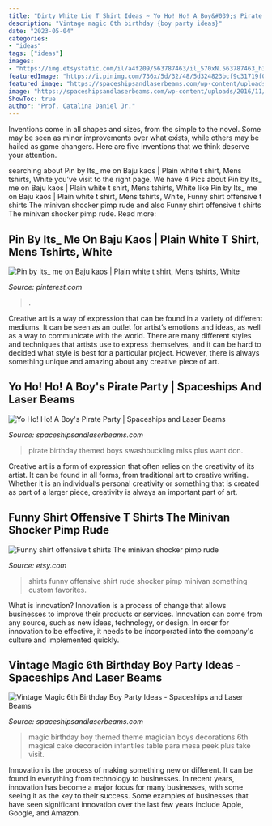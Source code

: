 ```yaml
---
title: "Dirty White Lie T Shirt Ideas ~ Yo Ho! Ho! A Boy&#039;s Pirate Party"
description: "Vintage magic 6th birthday {boy party ideas}"
date: "2023-05-04"
categories:
- "ideas"
tags: ["ideas"]
images:
- "https://img.etsystatic.com/il/a4f209/563787463/il_570xN.563787463_h367.jpg?version=0"
featuredImage: "https://i.pinimg.com/736x/5d/32/48/5d324823bcf9c31719f01b1d8a9aea64.jpg"
featured_image: "https://spaceshipsandlaserbeams.com/wp-content/uploads/2016/11/vintage-magic-birthday-party-ideas-boys.jpg"
image: "https://spaceshipsandlaserbeams.com/wp-content/uploads/2016/11/vintage-magic-birthday-party-ideas-boys.jpg"
ShowToc: true
author: "Prof. Catalina Daniel Jr."
---
```



Inventions come in all shapes and sizes, from the simple to the novel. Some may be seen as minor improvements over what exists, while others may be hailed as game changers. Here are five inventions that we think deserve your attention.

	

		
searching about Pin by Its_ me on Baju kaos | Plain white t shirt, Mens tshirts, White you've visit to the right page. We have 4 Pics about Pin by Its_ me on Baju kaos | Plain white t shirt, Mens tshirts, White like Pin by Its_ me on Baju kaos | Plain white t shirt, Mens tshirts, White, Funny shirt offensive t shirts The minivan shocker pimp rude and also Funny shirt offensive t shirts The minivan shocker pimp rude. Read more:
		
    
## Pin By Its_ Me On Baju Kaos | Plain White T Shirt, Mens Tshirts, White

<img loading=lazy src="https://i.pinimg.com/736x/5d/32/48/5d324823bcf9c31719f01b1d8a9aea64.jpg" onerror="this.onerror=null;this.src='https://tse1.mm.bing.net/th?id=OIP.fLYjgiQ0ZjEZpQnOMLyzHgHaHa&amp;pid=15.1';" alt="Pin by Its_ me on Baju kaos | Plain white t shirt, Mens tshirts, White">

_Source: pinterest.com_

>. 

	

Creative art is a way of expression that can be found in a variety of different mediums. It can be seen as an outlet for artist’s emotions and ideas, as well as a way to communicate with the world. There are many different styles and techniques that artists use to express themselves, and it can be hard to decided what style is best for a particular project. However, there is always something unique and amazing about any creative piece of art.

    
## Yo Ho! Ho! A Boy&#039;s Pirate Party | Spaceships And Laser Beams

<img loading=lazy src="http://spaceshipsandlaserbeams.com/wp-content/uploads/2015/09/pirate-birthday-party-ideas-for-boys-2.jpg" onerror="this.onerror=null;this.src='https://tse1.mm.bing.net/th?id=OIP.SEajsTee6FMKhDZ_u2TM4QHaLH&amp;pid=15.1';" alt="Yo Ho! Ho! A Boy&#039;s Pirate Party | Spaceships and Laser Beams">

_Source: spaceshipsandlaserbeams.com_

>pirate birthday themed boys swashbuckling miss plus want don. 

	

Creative art is a form of expression that often relies on the creativity of its artist. It can be found in all forms, from traditional art to creative writing. Whether it is an individual’s personal creativity or something that is created as part of a larger piece, creativity is always an important part of art.

    
## Funny Shirt Offensive T Shirts The Minivan Shocker Pimp Rude

<img loading=lazy src="https://img.etsystatic.com/il/a4f209/563787463/il_570xN.563787463_h367.jpg?version=0" onerror="this.onerror=null;this.src='https://tse2.mm.bing.net/th?id=OIP.ntA7gvwHMJ8qLSfNXn07XwHaHa&amp;pid=15.1';" alt="Funny shirt offensive t shirts The minivan shocker pimp rude">

_Source: etsy.com_

>shirts funny offensive shirt rude shocker pimp minivan something custom favorites. 

	

What is innovation?
Innovation is a process of change that allows businesses to improve their products or services. Innovation can come from any source, such as new ideas, technology, or design. In order for innovation to be effective, it needs to be incorporated into the company's culture and implemented quickly.

    
## Vintage Magic 6th Birthday Boy Party Ideas - Spaceships And Laser Beams

<img loading=lazy src="https://spaceshipsandlaserbeams.com/wp-content/uploads/2016/11/vintage-magic-birthday-party-ideas-boys.jpg" onerror="this.onerror=null;this.src='https://tse2.mm.bing.net/th?id=OIP.1uzimGeBKFqOYhH47S8FVgHaLH&amp;pid=15.1';" alt="Vintage Magic 6th Birthday Boy Party Ideas - Spaceships and Laser Beams">

_Source: spaceshipsandlaserbeams.com_

>magic birthday boy themed theme magician boys decorations 6th magical cake decoración infantiles table para mesa peek plus take visit. 

	

Innovation is the process of making something new or different. It can be found in everything from technology to businesses. In recent years, innovation has become a major focus for many businesses, with some seeing it as the key to their success. Some examples of businesses that have seen significant innovation over the last few years include Apple, Google, and Amazon.

